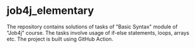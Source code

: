 # job4j_elementary
The repository contains solutions of tasks of "Basic Syntax" module of "Job4j" course. The tasks involve usage of if-else statements, loops, arrays etc.
The project is built using GitHub Action.

